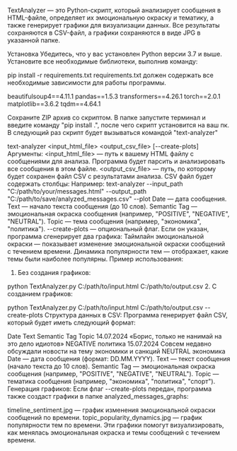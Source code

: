 TextAnalyzer — это Python-скрипт, который анализирует сообщения в HTML-файле, определяет их эмоциональную окраску и тематику, а также генерирует графики для визуализации данных. Все результаты сохраняются в CSV-файл, а графики сохраняются в виде JPG в указанной папке.

Установка
Убедитесь, что у вас установлен Python версии 3.7 и выше.
Установите все необходимые библиотеки, выполнив команду:


pip install -r requirements.txt
requirements.txt должен содержать все необходимые зависимости для работы программы.

beautifulsoup4==4.11.1
pandas==1.5.3
transformers==4.26.1
torch==2.0.1
matplotlib==3.6.2
tqdm==4.64.1


Сохраните ZIP архив со скриптом. В папке запустите терминал и введите команду  "pip install .", после чего скрипт установится на ваш пк. В следующий раз скрипт будет вызываться командой "text-analyzer"

text-analyzer <input_html_file> <output_csv_file> [--create-plots]
Аргументы:
<input_html_file> — путь к вашему HTML файлу с сообщениями для анализа. Программа будет парсить и анализировать все сообщения в этом файле.
<output_csv_file> — путь, по которому будет сохранен файл CSV с результатами анализа. CSV файл будет содержать столбцы:
Например: text-analyzer --input_path "C:/path/to/your/messages.html" --output_path "C:/path/to/save/analyzed_messages.csv" --plot
Date — дата сообщения.
Text — начало текста сообщения (до 10 слов).
Semantic Tag — эмоциональная окраска сообщения (например, "POSITIVE", "NEGATIVE", "NEUTRAL").
Topic — тема сообщения (например, "экономика", "политика").
--create-plots — опциональный флаг. Если он указан, программа сгенерирует два графика:
Таймлайн эмоциональной окраски — показывает изменение эмоциональной окраски сообщений с течением времени.
Динамика популярности тем — отображает, какие темы были наиболее популярны.
Пример использования:
1. Без создания графиков:


python TextAnalyzer.py C:/path/to/input.html C:/path/to/output.csv
2. С созданием графиков:


python TextAnalyzer.py C:/path/to/input.html C:/path/to/output.csv --create-plots
Структура данных в CSV:
Программа генерирует файл CSV, который будет иметь следующий формат:

Date	Text	Semantic Tag	Topic
14.07.2024	«Борис, только не нанимай на это дело идиотов»	NEGATIVE	политика
15.07.2024	Совсем недавно обсуждали новости на тему экономики и санкций	NEUTRAL	экономика
Date — дата сообщения (формат: DD.MM.YYYY).
Text — текст сообщения (начало текста до 10 слов).
Semantic Tag — эмоциональная окраска сообщения (например, "POSITIVE", "NEGATIVE", "NEUTRAL").
Topic — тематика сообщения (например, "экономика", "политика", "спорт").
Генерация графиков:
Если флаг --create-plots передан, программа также создаст графики в папке analyzed_messages_graphs:

timeline_sentiment.jpg — график изменения эмоциональной окраски сообщений по времени.
topic_popularity_dynamics.jpg — график популярности тем по времени.
Эти графики помогут визуализировать, как менялась эмоциональная окраска и темы сообщений с течением времени.
